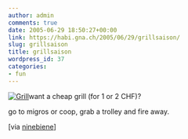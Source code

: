 ```yaml
---
author: admin
comments: true
date: 2005-06-29 18:50:27+00:00
link: https://habi.gna.ch/2005/06/29/grillsaison/
slug: grillsaison
title: grillsaison
wordpress_id: 37
categories:
- fun
---
```



[![Grill](https://habi.gna.ch/blog/images/grill-tm.jpg)](https://habi.gna.ch/blog/images/grill.jpg)want a cheap grill (for 1 or 2 CHF)?
  
go to migros or coop, grab a trolley and fire away.



[via [ninebiene](http://www.flickr.com/photos/habi/tags/nina/)]

